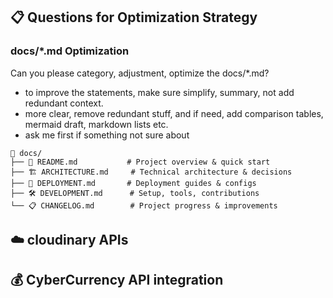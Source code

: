 ## 📋 Questions for Optimization Strategy

### docs/\*.md Optimization

Can you please category, adjustment, optimize the docs/\*.md?

- to improve the statements, make sure simplify, summary, not add redundant context.
- more clear, remove redundant stuff, and if need, add comparison tables, mermaid draft, markdown lists etc.
- ask me first if something not sure about

```tree
📁 docs/
├── 📖 README.md           # Project overview & quick start
├── 🏗️ ARCHITECTURE.md     # Technical architecture & decisions
├── 🚀 DEPLOYMENT.md       # Deployment guides & configs
├── 🛠️ DEVELOPMENT.md      # Setup, tools, contributions
└── 📋 CHANGELOG.md        # Project progress & improvements
```

## ☁️ cloudinary APIs

## 💰 CyberCurrency API integration
